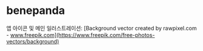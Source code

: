 # benepanda
앱 아이콘 및 메인 일러스트레이션: [Background vector created by rawpixel.com - www.freepik.com](https://www.freepik.com/free-photos-vectors/background)
